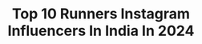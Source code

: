 ---
title: Top 10 Runners Instagram Influencers In India In 2024
description: >-
  Find top runners Instagram influencers in India in 2024. Most popular hashtags: #trending #love #instagram #instagood.
platform: Instagram
hits: 161
text_top: Identify the best Instagram accounts on inBeat.
text_bottom: inBeat has 161 Instagram influencers like this in India for you to collaborate.
profiles:
  - username: "akanksha_gupta"
    fullname: >-
      Akanksha Gupta| Plus Size Influencer
    bio: >-
      • Plus Size Model | Influencer • Body Positive #curvesarebeautiful 👑 Ms India Curvy 2020 1st Runner Up Embrace your curves 💌: akankshagpt7@gmail.com
    location: "India"
    followers: 12659
    engagement: 629
    commentsToLikes: 0.064420
    id: ck6txc7vsx0gn0j71d9ge3pix
    verified: false
    hashtags: "#plussizemodel, #plussize, #comfyoutfit, #indianwear"
  - username: "swethaa_naidu"
    fullname: >-
      Swetha Naidu
    bio: >-
      Dance || Fashion || Singing || Fitness “Dhee Celebrity Special” Runner Up ✨ Founder - @dancing.divas01 @moonshine_pets Snap ID - swethaanaidu
    location: "India"
    followers: 804807
    engagement: 431
    commentsToLikes: 0.003150
    id: ck5cchjdjhdio0i11y16b7bky
    verified: false
    hashtags: "#instafashion, #kaadhalkurise, #fashioninfluencer, #fashion"
  - username: "sumukhisuresh"
    fullname: >-
      Sumukhi Suresh
    bio: >-
      Comedian | Actor |@motormouthwriter | Slow runner | Wanna pay me? contact yell@sumukhisuresh.com | More shows of Hoemonal coming soon!
    location: "India"
    followers: 260878
    engagement: 911
    commentsToLikes: 0.010841
    id: ck5pwb3qylzf80i11o9ipyehg
    verified: true
    hashtags: "#standup, #hoemonal, #sumukhisuresh, #london"
  - username: "anupa_krishnan"
    fullname: >-
      Anupa Krishnan
    bio: >-
      Mrs @aneesh_mohanan_92 Mrs Malayali 1st runnerup2022 Mrs Indian Icon2021 Mrs kerala 2021 third runner up Mrs Women of the year2020
    location: "India"
    followers: 17332
    engagement: 1472
    commentsToLikes: 0.040803
    id: ck9wgae5hsjn30j782dry2zwz
    verified: false
    hashtags: "#transformation, #instafashion, #viralreels, #malayalam"
  - username: "poojabishnoi36"
    fullname: >-
      Pooja Bishnoi
    bio: >-
      Sixpack Abs | 13 years old| Runners Supported by @sevvafoundation Coach @sarwan.budiya￼ Managed by @cornerstoneway Account managed by parents
    location: "India"
    followers: 1214980
    engagement: 711
    commentsToLikes: 0.006097
    id: ck0vyyrdz6fyo0i19gdovdjgd
    verified: false
    hashtags: "#explore, #75hard, #delhi, #minivlog"
  - username: "saranshgoila"
    fullname: >-
      Saransh Goila
    bio: >-
      👨‍🍳 That Delishaaas Indian Chef 👔 Cofounder @goilabutterchicken 100+ stores 📺 Tv Host 🧳 Traveller 🏃 Marathon Runner & Author 📱9910421104
    location: "India"
    followers: 1291465
    engagement: 400
    commentsToLikes: 0.009508
    id: ck139qxqump6q0i19slyd7lmd
    verified: true
    hashtags: "#friendship, #saranshgoila, #khaanemeinkyahai, #cooking"
  - username: "shivani_divkar"
    fullname: >-
      🌸•SHIVANI | MOM BLOGGER •🌸
    bio: >-
      📍GOA Founder of @modernaari Mommy to @awwmaira 🧚🏻‍♀️ | Fashion | Travel & Lifestyle | Parenting | •MISS GOA 2016 1ST RUNNER UP• #MOMBLOGGER
    location: "India"
    followers: 100016
    engagement: 413
    commentsToLikes: 0.004752
    id: ck6tmhwd17vo60j719avf4mr0
    verified: false
    hashtags: "#luxury, #fashion, #travel, #goatourism"
  - username: "shivthakare9"
    fullname: >-
      Shiv Thakare
    bio: >-
      Bigg Boss Marathi2 ~ Winner🏆 Bigg Boss16 ~ Runner Up💫 Roadies15 ~ Semifinalist💥 Khatron Ke Khiladi13 ~ Finalist⚡️ Jhalak Dikhlaa Jaa ~ MANIFESTATION✨
    location: "India"
    followers: 2338193
    engagement: 684
    commentsToLikes: 0.007998
    id: ck13chs8s0et20i19zs4df117
    verified: true
    hashtags: "#shivthakare9, #insta, #shivthakare, #india"
  - username: "dance13_amanshah"
    fullname: >-
      Aman Shah
    bio: >-
      DANCE PLUS PRO 2nd RUNNER UP 🏆
    location: "India"
    followers: 286093
    engagement: 1169
    commentsToLikes: 0.018691
    id: ck5zy3scw96c60i147mfw5n8g
    verified: false
    hashtags: "#dancepluspro, #kunalshah14, #reels, #instafamily"
  - username: "ankit.duhan"
    fullname: >-
      Ankit duhan
    bio: >-
      Influencer | Director | Editor Mr. India 1st runner up 2019 Founder ; @pindvibe
    location: "India"
    followers: 211027
    engagement: 4637
    commentsToLikes: 0.008318
    id: ck6uf64ekv4xk0j71a8h4knxq
    verified: false
    hashtags: "#desiharyana, #haryanakasher, #haryanapolice, #instagram"
---